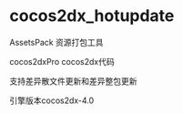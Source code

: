 # cocos2dx_hotupdate

AssetsPack 资源打包工具

cocos2dxPro cocos2dx代码

支持差异散文件更新和差异整包更新

引擎版本cocos2dx-4.0
